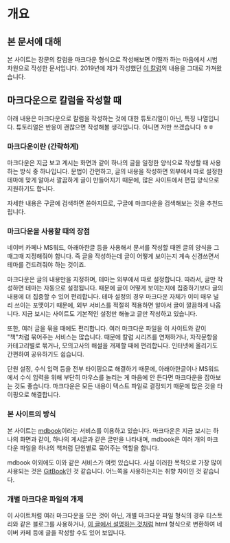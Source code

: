 # 개요

## 본 문서에 대해
본 사이트는 장문의 칼럼을 마크다운 형식으로 작성해보면 어떨까 하는 마음에서 시범 차원으로 작성한 문서입니다. 2019년에 제가 작성했던 [이 칼럼](https://cafe.naver.com/laplaceclub/170484)의 내용을 그대로 가져왔습니다.

## 마크다운으로 칼럼을 작성할 때
아래 내용은 마크다운으로 칼럼을 작성하는 것에 대한 튜토리얼이 아닌, 특징 나열입니다. 튜토리얼은 반응이 괜찮으면 작성해볼 생각입니다. 아니면 저만 쓰겠습니다 ㅎㅎ

### 마크다운이란 (간략하게)
마크다운은 지금 보고 계시는 화면과 같이 하나의 글을 일정한 양식으로 작성할 때 사용하는 방식 중 하나입니다. 문법이 간편하고, 글의 내용을 작성하면 외부에서 따로 설정한 테마에 맞게 알아서 깔끔하게 글이 만들어지기 때문에, 많은 사이트에서 편집 양식으로 지원하기도 합니다.

자세한 내용은 구글에 검색하면 쏟아지므로, 구글에 마크다운을 검색해보는 것을 추천드립니다.

### 마크다운을 사용할 때의 장점
네이버 카페나 MS워드, 아래아한글 등을 사용해서 문서를 작성할 때엔 글의 양식을 그때그때 지정해줘야 합니다. 즉 글을 작성하는데 글이 어떻게 보이는지 계속 신경쓰면서 테마를 건드려줘야 하는 것이죠.

마크다운은 글의 내용만을 지정하며, 테마는 외부에서 따로 설정합니다. 따라서, 글만 작성하면 테마는 자동으로 설정됩니다. 때문에 글이 어떻게 보이는지에 집중하기보다 글의 내용에 더 집중할 수 있어 편리합니다. 테마 설정의 경우 마크다운 자체가 이미 매우 널리 쓰이는 포맷이기 때문에, 외부 서비스를 적절히 적용하면 알아서 글이 깔끔하게 나옵니다. 지금 보시는 사이트도 기본적인 설정만 해놓고 글만 작성하고 있습니다.

또한, 여러 글을 묶을 때에도 편리합니다. 여러 마크다운 파일을 이 사이트와 같이 "책"처럼 묶어주는 서비스는 많습니다. 때문에 칼럼 시리즈를 연재하거나, 자작문항을 카테고리별로 묶거나, 모의고사의 해설을 개제할 때에 편리합니다. 인터넷에 올리기도 간편하여 공유하기도 쉽습니다.

단원 설정, 수식 입력 등을 전부 타이핑으로 해결하기 때문에, 아래아한글이나 MS워드에서 수식 입력을 위해 부단히 마우스를 놀리는 게 마음에 안 든다면 마크다운을 잡아보는 것도 좋습니다. 마크다운은 모든 내용이 텍스트 파일로 결정되기 때문에 많은 것을 타이핑으로 해결합니다.

### 본 사이트의 방식
본 사이트는 [mdbook](https://github.com/rust-lang/mdBook)이라는 서비스를 이용하고 있습니다. 마크다운은 지금 보시는 하나의 화면과 같이, 하나의 게시글과 같은 글만을 나타내며, mdbook은 여러 개의 마크다운 파일을 하나의 책처럼 단원별로 묶어주는 역할을 합니다.

mdbook 이외에도 이와 같은 서비스가 여럿 있습니다. 사실 이러한 목적으로 가장 많이 사용되는 것은 [GitBook](https://www.gitbook.com/)인 것 같습니다. 어느쪽을 사용하는지는 취향 차이인 것 같습니다.

### 개별 마크다운 파일의 개제
이 사이트처럼 여러 마크다운을 모은 것이 아닌, 개별 마크다운 파일 형식의 경우 티스토리와 같은 블로그를 사용하거나, [이 글에서 설명하는 것처럼](https://gist.github.com/nattybear/a4ad221b72c273fa54bc7c39de6fd3fd) html 형식으로 변환하여 네이버 카페 등에 글을 작성할 수도 있어 보입니다.